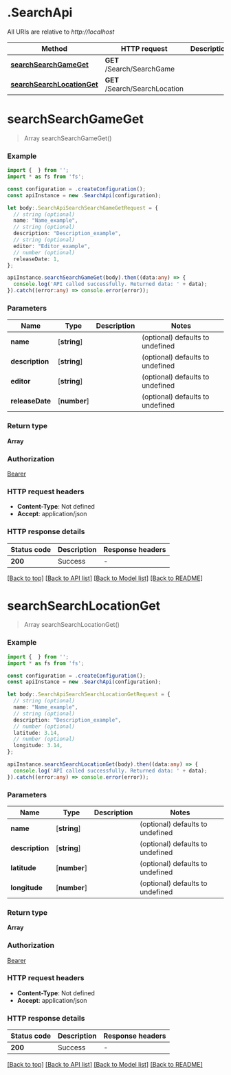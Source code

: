 # .SearchApi

All URIs are relative to *http://localhost*

Method | HTTP request | Description
------------- | ------------- | -------------
[**searchSearchGameGet**](SearchApi.md#searchSearchGameGet) | **GET** /Search/SearchGame | 
[**searchSearchLocationGet**](SearchApi.md#searchSearchLocationGet) | **GET** /Search/SearchLocation | 


# **searchSearchGameGet**
> Array<GameNameDto> searchSearchGameGet()


### Example


```typescript
import {  } from '';
import * as fs from 'fs';

const configuration = .createConfiguration();
const apiInstance = new .SearchApi(configuration);

let body:.SearchApiSearchSearchGameGetRequest = {
  // string (optional)
  name: "Name_example",
  // string (optional)
  description: "Description_example",
  // string (optional)
  editor: "Editor_example",
  // number (optional)
  releaseDate: 1,
};

apiInstance.searchSearchGameGet(body).then((data:any) => {
  console.log('API called successfully. Returned data: ' + data);
}).catch((error:any) => console.error(error));
```


### Parameters

Name | Type | Description  | Notes
------------- | ------------- | ------------- | -------------
 **name** | [**string**] |  | (optional) defaults to undefined
 **description** | [**string**] |  | (optional) defaults to undefined
 **editor** | [**string**] |  | (optional) defaults to undefined
 **releaseDate** | [**number**] |  | (optional) defaults to undefined


### Return type

**Array<GameNameDto>**

### Authorization

[Bearer](README.md#Bearer)

### HTTP request headers

 - **Content-Type**: Not defined
 - **Accept**: application/json


### HTTP response details
| Status code | Description | Response headers |
|-------------|-------------|------------------|
**200** | Success |  -  |

[[Back to top]](#) [[Back to API list]](README.md#documentation-for-api-endpoints) [[Back to Model list]](README.md#documentation-for-models) [[Back to README]](README.md)

# **searchSearchLocationGet**
> Array<LocationNameDto> searchSearchLocationGet()


### Example


```typescript
import {  } from '';
import * as fs from 'fs';

const configuration = .createConfiguration();
const apiInstance = new .SearchApi(configuration);

let body:.SearchApiSearchSearchLocationGetRequest = {
  // string (optional)
  name: "Name_example",
  // string (optional)
  description: "Description_example",
  // number (optional)
  latitude: 3.14,
  // number (optional)
  longitude: 3.14,
};

apiInstance.searchSearchLocationGet(body).then((data:any) => {
  console.log('API called successfully. Returned data: ' + data);
}).catch((error:any) => console.error(error));
```


### Parameters

Name | Type | Description  | Notes
------------- | ------------- | ------------- | -------------
 **name** | [**string**] |  | (optional) defaults to undefined
 **description** | [**string**] |  | (optional) defaults to undefined
 **latitude** | [**number**] |  | (optional) defaults to undefined
 **longitude** | [**number**] |  | (optional) defaults to undefined


### Return type

**Array<LocationNameDto>**

### Authorization

[Bearer](README.md#Bearer)

### HTTP request headers

 - **Content-Type**: Not defined
 - **Accept**: application/json


### HTTP response details
| Status code | Description | Response headers |
|-------------|-------------|------------------|
**200** | Success |  -  |

[[Back to top]](#) [[Back to API list]](README.md#documentation-for-api-endpoints) [[Back to Model list]](README.md#documentation-for-models) [[Back to README]](README.md)


